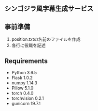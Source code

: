 ## シンゴジラ風字幕生成サービス
## 事前準備
1. position.txtの名前のファイルを作成
1. 各行に役職を記述

## Requirements
* Python 3.6.5
* Flask 1.0.2
* numpy 1.14.3
* Pillow 5.1.0
* torch 0.4.0
* torchvision 0.2.1
* gunicorn 19.7.1

